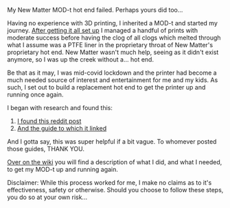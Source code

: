 My New Matter MOD-t hot end failed. Perhaps yours did too... 

Having no experience with 3D printing, I inherited a MOD-t and started my journey. [After getting it all set up](https://github.com/mattcrichards/modthotend/wiki/Initial-Setup) I managed a handful of prints with moderate success before having the clog of all clogs which melted through what I assume was a PTFE liner in the proprietary throat of New Matter's proprietary hot end. New Matter wasn't much help, seeing as it didn't exist anymore, so I was up the creek without a... hot end.

Be that as it may, I was mid-covid lockdown and the printer had become a much needed source of interest and entertainment for me and my kids. As such, I set out to build a replacement hot end to get the printer up and running once again. 

I began with research and found this:

1. [I found this reddit post](https://www.reddit.com/r/newmatter/comments/85ezj8/upgrading_the_hotend_on_my_modt/)
2. [And the guide to which it linked](https://imgur.com/gallery/ApFvX)

And I gotta say, this was super helpful if a bit vague. To whomever posted those guides, THANK YOU.

[Over on the wiki](https://github.com/mattcrichards/modthotend/wiki) you will find a description of what I did, and what I needed, to get my MOD-t up and running again. 

Disclaimer: While this process worked for me, I make no claims as to it's effectiveness, safety or otherwise. Should you choose to follow these steps, you do so at your own risk... 
